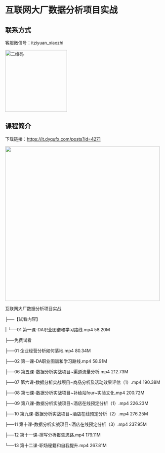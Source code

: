# 互联网大厂数据分析项目实战

## 联系方式

客服微信号：itziyuan_xiaozhi

<img src="https://ziyuanyun.oss-cn-guangzhou.aliyuncs.com/common/20240614073449/666b82192834a.jpg" width="200" height="200" alt="二维码">

## 课程简介

下载链接：https://it.dyqufx.com/posts?id=4271

<img src="https://ziyuanyun.oss-cn-guangzhou.aliyuncs.com/yun/20240719073035/6699a59b641e2.jpg" width="500" alt="">

  

 互联网大厂数据分析项目实战

 ├──【试看内容】

 | └──01 第一课-DA职业图谱和学习路线.mp4 58.20M

 ├──免费试看

 ├──01 企业经营分析如何落地.mp4 80.34M

 ├──02 第一课-DA职业图谱和学习路线.mp4 58.91M

 ├──06 第五课-数据分析实战项目~渠道流量分析.mp4 212.73M

 ├──07 第六课-数据分析实战项目~商品分析及活动效果评估（1）.mp4 190.38M

 ├──08 第七课-数据分析实战项目~补给站four~实验文化.mp4 200.72M

 ├──09 第八课-数据分析实战项目~酒店在线预定分析（1）.mp4 226.23M

 ├──10 第九课-数据分析实战项目~酒店在线预定分析（2）.mp4 276.25M

 ├──11 第十课-数据分析实战项目~酒店在线预定分析（3）.mp4 237.95M

 ├──12 第十一课-撰写分析报告思路.mp4 179.11M

 └──13 第十二课-职场秘籍和自我提升.mp4 267.81M

  